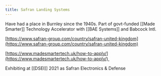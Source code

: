 ```yaml
---
title: Safran Landing Systems
---
```


Have had a place in Burnley since the 1940s. Part of govt-funded [[Made Smarter]] Technology Accelerator with [[BAE Systems]] and Babcock Intl.

  

[https://www.safran-group.com/country/safran-united-kingdom](https://www.safran-group.com/country/safran-united-kingdom)

[https://www.madesmartertech.uk/how-to-apply/](https://www.madesmartertech.uk/how-to-apply/) 

  

Exhibiting at [[DSEI]] 2021 as Safran Electronics & Defense
